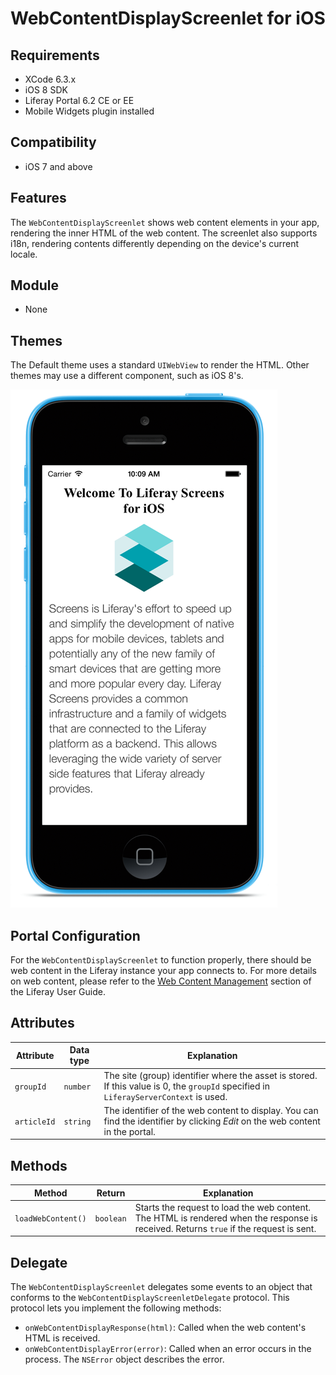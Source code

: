# WebContentDisplayScreenlet for iOS [](id=webcontentdisplayscreenlet-for-ios)

## Requirements [](id=requirements)

- XCode 6.3.x
- iOS 8 SDK
- Liferay Portal 6.2 CE or EE
- Mobile Widgets plugin installed

## Compatibility [](id=compatibility)

- iOS 7 and above

## Features [](id=features)

The `WebContentDisplayScreenlet` shows web content elements in your app, 
rendering the inner HTML of the web content. The screenlet also supports i18n, 
rendering contents differently depending on the device's current locale. 

## Module [](id=module)

- None

## Themes [](id=themes)

The Default theme uses a standard `UIWebView` to render the HTML. Other themes 
may use a different component, such as iOS 8's. 

![The `WebContentDisplayScreenlet` using the Default theme](../../images/screens-ios-webcontent.png)

## Portal Configuration [](id=portal-configuration)

For the `WebContentDisplayScreenlet` to function properly, there should be web 
content in the Liferay instance your app connects to. For more details on web 
content, please refer to the [Web Content Management](/portal/-/knowledge_base/6-2/web-content-management) 
section of the Liferay User Guide. 

## Attributes [](id=attributes)

| Attribute | Data type | Explanation |
|-----------|-----------|-------------| 
| `groupId` | `number` | The site (group) identifier where the asset is stored. If this value is 0, the `groupId` specified in `LiferayServerContext` is used. |
|  `articleId` | `string` | The identifier of the web content to display. You can find the identifier by clicking *Edit* on the web content in the portal. |

## Methods [](id=methods)

| Method | Return | Explanation |
|-----------|-----------|-------------| 
|  `loadWebContent()` | `boolean` | Starts the request to load the web content. The HTML is rendered when the response is received. Returns `true` if the request is sent. |

## Delegate [](id=delegate)

The `WebContentDisplayScreenlet` delegates some events to an object that 
conforms to the `WebContentDisplayScreenletDelegate` protocol. This protocol 
lets you implement the following methods:

- `onWebContentDisplayResponse(html)`: Called when the web content's HTML is 
  received. 
- `onWebContentDisplayError(error)`: Called when an error occurs in the process. 
  The `NSError` object describes the error. 
